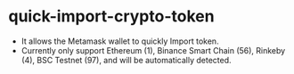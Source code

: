 # quick-import-crypto-token
- It allows the Metamask wallet to quickly Import token.
- Currently only support Ethereum (1), Binance Smart Chain (56), Rinkeby (4), BSC Testnet (97), and will be automatically detected.